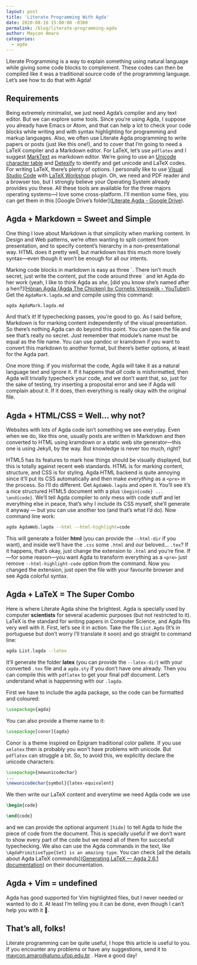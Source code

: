```yaml
---
layout: post
title: 'Literate Programming With Agda'
date: 2020-08-18 15:00:00 -0300
permalink: /blog/literate-programming-agda
author: Maycon Amaro
categories:
  - agda
---
```


Literate Programming is a way to explain something using natural language while giving some code blocks to complement. These codes can then be compiled like it was a traditional source code of the programming language. Let’s see how to do that with Agda!

## Requirements

Being extremely minimalist, we just need Agda’s compiler and any text editor. But we can explore some tools. Since you’re using Agda, I suppose you already have Emacs or Atom, and that can help a lot to check your code blocks while writing and with syntax highlighting for programming and markup languages. Also, we often use Literate Agda programming to write papers or posts (just like this one!), and to cover that I’m going to need a LaTeX compiler and a Markdown editor. For LaTeX, let’s use `pdflatex` and I suggest [MarkText](https://marktext.app/) as markdown editor. We’re going to use an [Unicode character table](https://unicode-table.com/pt/) and [Detexify](https://detexify.kirelabs.org/) to identify and get unicode and LaTeX codes. For writing LaTeX, there’s plenty of options. I personally like to use [Visual Studio Code](https://code.visualstudio.com/) with [LaTeX Workshop](https://marketplace.visualstudio.com/items?itemName=James-Yu.latex-workshop) plugin. Oh, we need and PDF reader and a browser too, but I strongly believe your Operating System already provides you these. All these tools are available for the three majors operating systems—I love some cross-platform. I’ll mention some files, you can get them in this [Google Drive’s folder]([Literate Agda - Google Drive](https://drive.google.com/drive/folders/1CfZ58dsN078vjtynUgezL-mmVOzdvvqI?usp=sharing)). 

## Agda + Markdown = Sweet and Simple

One thing I love about Markdown is that simplicity when marking content. In Design and Web patterns, we’re often wanting to split content from presentation, and to specify content’s hierarchy in a non-presentational way. HTML does it pretty well, but markdown has this much more lovely syntax—even though it won’t be enough for all our intents.

Marking code blocks in markdown is easy as three \`. There isn’t much secret, just write the content, put the code around three \` and let Agda do her work (yeah, I like to think Agda as *she*, [did you know she’s named after a hen?]([Hönan Agda (Agda The Chicken) by Cornelis Vresswijk - YouTube](https://www.youtube.com/watch?v=zPY42kkRADc))). Get the `AgdaMark.lagda.md` and compile using this command:

```bash
agda AgdaMark.lagda.md
```

And that’s it! If typechecking passes, you’re good to go. As I said before, Markdown is for marking content independently of the visual presentation. So there’s nothing Agda can do beyond this point. You can open the file and see that’s really no secret. Just remember that module’s name must be equal as the file name. You can use pandoc or kramdown if you want to convert this markdown to another format, but there’s better options, at least for the Agda part.

One more thing: if you misformat the code, Agda will take it as a natural language text and ignore it. If it happens that *all* code is misformatted, then Agda will trivially typecheck your code, and we don’t want that, so, just for the sake of testing, try inserting a proposital error and see if Agda will complain about it. If it does, then everything is really okay with the original file.

## Agda + HTML/CSS = Well… why not?

Websites with lots of Agda code isn’t something we see everyday. Even when we do, like this one, usually posts are written in Markdown and then converted to HTML using kramdown or a static web site generator—this one is using Jekyll, by the way. But knowledge is never too much, right?

HTML5 has its features to mark how things should be visually displayed, but this is totally against recent web standards. HTML is for marking content, structure, and CSS is for styling. Agda HTML backend is quite annoying since it’ll put its CSS automatically and then make *everything* as a `<pre>` in the process. So I’ll do different. Get `AgdaWeb.lagda` and open it. You’ll see it’s a nice structured HTML5 document with a plus `\begin{code} ... \end{code}`. We’ll tell Agda compiler to only mess with code stuff and let everything else in peace, that’s why I include its CSS myself, she’ll generate it anyway — but you can use another too (and that’s what I’d do).  Now command line work:

```bash
agda AgdaWeb.lagda --html --html-highlight=code
```

This will generate a folder **html** (you can provide the `--html-dir` if you want), and inside we’ll have the `.css` some `.html` and our beloved… `.tex`? If it happens, that’s okay, just change the extension to `.html` and you’re fine. If—for some reason—you want Agda to transform everything as a `<pre>` just remove `--html-highlight-code` option from the command. Now you changed the extension, just open the file with your favourite browser and see Agda colorful syntax. 

## Agda + LaTeX = The Super Combo

Here is where Literate Agda shine the brightest. Agda is specially used by computer **scientists** for several academic purposes (but not restricted to it). LaTeX is the standard for writing papers in Computer Science, and Agda fits very well with it. First, let’s see it in action. Take the file `List.Agda` (It’s in portuguese but don’t worry I’ll translate it soon) and go straight to command line:

```bash
agda List.lagda --latex
```

It’ll generate the folder **latex** (you can provide the `--latex-dir`) with your converted `.tex` file and a `agda.sty` if you don’t have one already. Then you can compile this with `pdflatex` to get your final pdf document. Let’s understand what is happenning with our `.lagda`.

First we have to include the agda package, so the code can be formatted and coloured:

```latex
\usepackage{agda}
```

You can also provide a theme name to it:

```latex
\usepackage[conor]{agda}
```

Conor is a theme inspired on Epigram traditional color pallete. If you use `xelatex` then is probably you won’t have problems with unicode. But `pdflatex` can struggle a bit. So, to avoid this, we explicitly declare the unicode characters:

```latex
\usepackage{newunicodechar}
...
\newunicodechar{symbol}{latex-equivalent}
```

We then write our LaTeX content and everytime we need Agda code we use

```latex
\begin{code}

\end{code}
```

and we can provide the optional argument `[hide]` to tell Agda to hide the piece of code from the document. This is specially useful if we don’t want to show every part of the code but we need all of them for succesfull typechecking. We also can use the Agda commands in the text, like `\AgdaPrimitiveType{Set} is an amazing type`. You can check [all the details about Agda LaTeX commands]([Generating LaTeX &mdash; Agda 2.6.1 documentation](https://agda.readthedocs.io/en/v2.6.1/tools/generating-latex.html)) on their documentation.

## Agda + Vim = undefined

Agda has good supported for Vim highlighted files, but I never needed or wanted to do it. At least I’m telling you it can be done, even though I can’t help you with it 😬.

## That’s all, folks!

Literate programming can be quite useful, I hope this article is useful to you. If you encounter any problems or have any suggestions, send it to maycon.amaro@aluno.ufop.edu.br . Have a good day!
